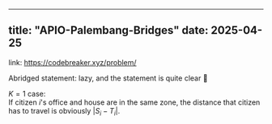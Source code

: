 <script src="https://polyfill.io/v3/polyfill.min.js?features=es6"></script>
<script id="MathJax-script" async
  src="https://cdn.jsdelivr.net/npm/mathjax@3/es5/tex-mml-chtml.js">
</script>

---
title: "APIO-Palembang-Bridges"
date: 2025-04-25
---

link: https://codebreaker.xyz/problem/ 

Abridged statement: lazy, and the statement is quite clear 🤡

$K=1$ case:  
If citizen $i$'s office and house are in the same zone, the distance that citizen has to travel is obviously $|S_i-T_i|$.  



